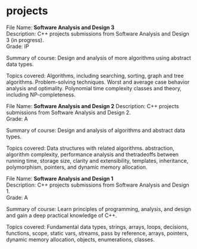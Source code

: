 # projects

File Name: __Software Analysis and Design 3__  
Description: C++ projects submissions from Software Analysis and Design 3 (in progress).  
Grade: IP  

Summary of course:  Design and analysis of more algorithms using abstract data types.   

Topics covered:     Algorithms, including searching, sorting, graph and tree algorithms. Problem-solving techniques. Worst and average case behavior analysis and optimality. Polynomial time complexity classes and theory, including NP-completeness.  
                    
File Name: __Software Analysis and Design 2__
Description: C++ projects submissions from Software Analysis and Design 2.  
Grade: A  

Summary of course:  Design and analysis of algorithms and abstract data types. 

Topics covered:     Data structures with related algorithms. abstraction, algorithm complexity, performance analysis and thetradeoffs between running time, storage size, clarity and extensibility, templates, inheritance, polymorphism, pointers, and dynamic memory allocation.

File Name: __Software Analysis and Design 1__  
Description: C++ projects submissions from Software Analysis and Design 1.  
Grade: A  

Summary of course:  Learn principles of programming, analysis, and design and gain a deep practical knowledge of C++. 

Topics covered:     Fundamental data types, strings, arrays, loops, decisions, functions, scope, static vars, streams, pass by reference, arrays, pointers, dynamic memory allocation, objects, enumerations, classes.  
                    
